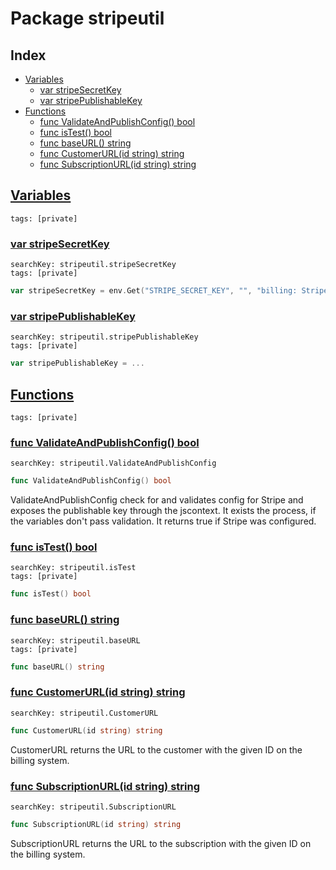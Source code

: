 # Package stripeutil

## Index

* [Variables](#var)
    * [var stripeSecretKey](#stripeSecretKey)
    * [var stripePublishableKey](#stripePublishableKey)
* [Functions](#func)
    * [func ValidateAndPublishConfig() bool](#ValidateAndPublishConfig)
    * [func isTest() bool](#isTest)
    * [func baseURL() string](#baseURL)
    * [func CustomerURL(id string) string](#CustomerURL)
    * [func SubscriptionURL(id string) string](#SubscriptionURL)


## <a id="var" href="#var">Variables</a>

```
tags: [private]
```

### <a id="stripeSecretKey" href="#stripeSecretKey">var stripeSecretKey</a>

```
searchKey: stripeutil.stripeSecretKey
tags: [private]
```

```Go
var stripeSecretKey = env.Get("STRIPE_SECRET_KEY", "", "billing: Stripe API secret key")
```

### <a id="stripePublishableKey" href="#stripePublishableKey">var stripePublishableKey</a>

```
searchKey: stripeutil.stripePublishableKey
tags: [private]
```

```Go
var stripePublishableKey = ...
```

## <a id="func" href="#func">Functions</a>

```
tags: [private]
```

### <a id="ValidateAndPublishConfig" href="#ValidateAndPublishConfig">func ValidateAndPublishConfig() bool</a>

```
searchKey: stripeutil.ValidateAndPublishConfig
```

```Go
func ValidateAndPublishConfig() bool
```

ValidateAndPublishConfig check for and validates config for Stripe and exposes the publishable key through the jscontext. It exists the process, if the variables don't pass validation. It returns true if Stripe was configured. 

### <a id="isTest" href="#isTest">func isTest() bool</a>

```
searchKey: stripeutil.isTest
tags: [private]
```

```Go
func isTest() bool
```

### <a id="baseURL" href="#baseURL">func baseURL() string</a>

```
searchKey: stripeutil.baseURL
tags: [private]
```

```Go
func baseURL() string
```

### <a id="CustomerURL" href="#CustomerURL">func CustomerURL(id string) string</a>

```
searchKey: stripeutil.CustomerURL
```

```Go
func CustomerURL(id string) string
```

CustomerURL returns the URL to the customer with the given ID on the billing system. 

### <a id="SubscriptionURL" href="#SubscriptionURL">func SubscriptionURL(id string) string</a>

```
searchKey: stripeutil.SubscriptionURL
```

```Go
func SubscriptionURL(id string) string
```

SubscriptionURL returns the URL to the subscription with the given ID on the billing system. 

